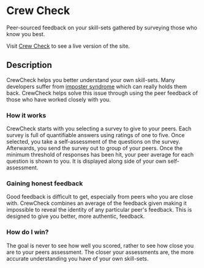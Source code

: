 
# Crew Check
Peer-sourced feedback on your skill-sets gathered by surveying those who know you best.

Visit [Crew Check](https://limitless-temple-49298.herokuapp.com) to see a live version of the site.


## Description
CrewCheck helps you better understand your own skill-sets. Many developers suffer from [imposter syndrome](https://en.wikipedia.org/wiki/Impostor_syndrome) which can really holds them back. CrewCheck helps solve this issue through using the peer feedback of those who have worked closely with you. 

### How it works
CrewCheck starts with you selecting a survey to give to your peers. Each survey is full of quantifiable answers using ratings of one to five. Once selected, you take a self-assessment of the questions on the survey. Afterwards, you send the survey out to group of your peers. Once the minimum threshold of responses has been hit, your peer average for each question is shown to you. It is displayed along side of your own self-assessment.

### Gaining honest feedback
Good feedback is difficult to get, especially from peers who you are close with. CrewCheck combines an average of the feedback given making it impossible to reveal the identity of any particular peer's feedback. This is designed to give you better, more authentic, feedback.

### How do I win?
The goal is never to see how well you scored, rather to see how close you are to your peers assessment. The closer your assessments are, the more accurate understanding you have of your own skill-sets.




